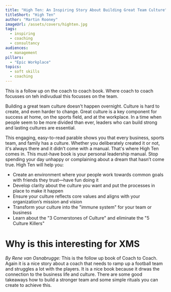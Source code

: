 ```yaml
---
title: "High Ten: An Inspiring Story About Building Great Team Culture" 
titleShort: "High Ten"
author: "Martin Rooney"
imageUrl: /assets/covers/highten.jpg
tags:
  - inspiring
  - coaching
  - consultancy
audiences: 
  - management
pillars:
  - "Epic Workplace"
topics:
  - soft skills
  - coaching
---
```


This is a follow up on the coach to coach book. Where coach to coach focusses on teh indivudual this focusses on the team.

Building a great team culture doesn't happen overnight. Culture is hard to create, and even harder to change. Great culture is a key component for success at home, on the sports field, and at the workplace. In a time when people seem to be more divided than ever, leaders who can build strong and lasting cultures are essential. 

This engaging, easy-to-read parable shows you that every business, sports team, and family has a culture. Whether you deliberately created it or not, it's always there and it didn’t come with a manual. That's where High Ten comes in. This must-have book is your personal leadership manual. Stop spending your day unhappy or complaining about a dream that hasn’t come true. High Ten will help you:

* Create an environment where your people work towards common goals with friends they trust—have fun doing it
* Develop clarity about the culture you want and put the processes in place to make it happen
* Ensure your culture reflects core values and aligns with your organization’s mission and vision
* Transform your culture into the "immune system" for your team or business
* Learn about the "3 Cornerstones of Culture" and eliminate the "5 Culture Killers"

# Why is this interesting for XMS

*By Rene van Osnabrugge:*
This is the follow up book of Coach to Coach. Again it is a nice story about a coach that needs to ramp up a football team and struggles a lot with the players. It is a nice book because it drwas the connection to the business life and culture. There are some good takeaways how to build a stronger team and some simple rituals you can create to achieve this. 
